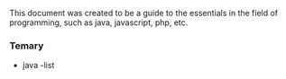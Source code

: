 
This document was created to be a guide to the essentials in the field of programming, such as java, javascript, php, etc.

### Temary

- java
  -list
